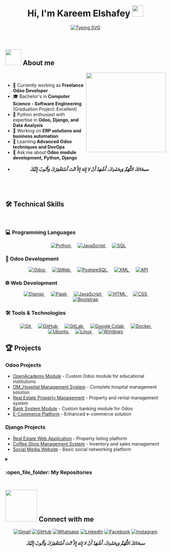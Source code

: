 <h1 align="center">Hi, I'm Kareem Elshafey <img src="https://media.giphy.com/media/hvRJCLFzcasrR4ia7z/giphy.gif" width="35"></h1>
<p align="center">
  <a href="https://git.io/typing-svg"><img src="https://readme-typing-svg.demolab.com?font=Fira+Code&pause=1000&color=22D3EE&center=true&vCenter=true&width=600&lines=Software+Engineer+;Competitive+Programmer+;Odoo+Developer+;Python+Developer+;Django+Developer+;Full-Stack+Developer+;Open+Source+Contributor" alt="Typing SVG" /></a>
</p>
<br>
</p>
	
## <picture><img src = "https://github.com/7oSkaaa/7oSkaaa/blob/main/Images/about_me.gif?raw=true" width = 50px></picture> About me

<picture> <img align="right" src="https://github.com/7oSkaaa/7oSkaaa/blob/main/Images/Right_Side.gif?raw=true" width = 250px></picture>

<br>

- 🏢 Currently working as **Freelance Odoo Developer**
- 🎓 Bachelor's in **Computer Science - Software Engineering** (Graduation Project: Excellent)
- 🐍 Python enthusiast with expertise in **Odoo, Django, and Data Analysis**
- 🔭 Working on **ERP solutions and business automation**
- 🌱 Learning **Advanced Odoo techniques and DevOps**
- 💬 Ask me about **Odoo module development, Python, Django**
- <h5 align="center">سبحَانَكَ اللَّهُمَّ وَبِحَمْدِكَ، أَشْهَدُ أَنْ لا إِلهَ إِلأَ انْتَ أَسْتَغْفِرُكَ وَأَتْوبُ إِلَيْكَ</h5>
<br><br>
## 🛠 Technical Skills
<br>

### 💻 Programming Languages
<p align="center"> 
  &emsp;
   <a href="https://www.python.org" target="_blank">
    <img alt="Python" src="https://img.shields.io/badge/Python%20-%2314354C.svg?style=plastic&logo=python&logoColor=white">
  </a>
  &emsp;
  <a href="https://developer.mozilla.org/en-US/docs/Web/JavaScript" target="_blank"> 
     <img alt="JavaScript" src="https://img.shields.io/badge/JavaScript%20-%23F7DF1E.svg?style=plastic&logo=javascript&logoColor=black">
   </a>
  &emsp;
   <a href="https://en.wikipedia.org/wiki/SQL" target="_blank">
    <img alt="SQL" src="https://img.shields.io/badge/SQL%20-%2307405e.svg?style=plastic&logo=sqlite&logoColor=white">
  </a>
</p>

### 🧩 Odoo Development
<p align="center">
  &emsp;
  <a href="https://www.odoo.com" target="_blank">
    <img alt="Odoo" src="https://img.shields.io/badge/Odoo%20-%23FF0000.svg?style=plastic&logo=odoo&logoColor=white">
  </a>
  &emsp;
  <a href="https://www.odoo.com/documentation/15.0/developer/reference/frontend/qweb.html" target="_blank">
    <img alt="QWeb" src="https://img.shields.io/badge/QWeb%20-%23239120.svg?style=plastic&logo=html5&logoColor=white">
  </a>
  &emsp;
  <a href="https://www.postgresql.org" target="_blank">
    <img alt="PostgreSQL" src="https://img.shields.io/badge/PostgreSQL%20-%23336791.svg?style=plastic&logo=postgresql&logoColor=white">
  </a>
  &emsp;
  <a href="https://en.wikipedia.org/wiki/XML" target="_blank">
    <img alt="XML" src="https://img.shields.io/badge/XML%20-%23FF6600.svg?style=plastic&logo=xml&logoColor=white">
  </a>
  &emsp;
  <a href="https://en.wikipedia.org/wiki/API" target="_blank">
    <img alt="API" src="https://img.shields.io/badge/API%20-%230052CC.svg?style=plastic&logo=swagger&logoColor=white">
  </a>
</p>

### 🌐 Web Development
<p align="center">
  &emsp;
  <a href="https://www.djangoproject.com/" target="_blank">
    <img alt="Django" src="https://img.shields.io/badge/Django%20-%23092E20.svg?style=plastic&logo=django&logoColor=white">
  </a>
  &emsp;
  <a href="https://flask.palletsprojects.com/" target="_blank">
    <img alt="Flask" src="https://img.shields.io/badge/Flask%20-%23000.svg?style=plastic&logo=flask&logoColor=white">
  </a>
  &emsp;
  <a href="https://developer.mozilla.org/en-US/docs/Web/JavaScript" target="_blank"> 
     <img alt="JavaScript" src="https://img.shields.io/badge/JavaScript%20-%23F7DF1E.svg?style=plastic&logo=javascript&logoColor=black">
   </a>
  &emsp;
  <a href="https://developer.mozilla.org/en-US/docs/Web/HTML" target="_blank">
    <img alt="HTML" src="https://img.shields.io/badge/HTML5%20-%23E34F26.svg?style=plastic&logo=html5&logoColor=white">
  </a>
  &emsp;
  <a href="https://developer.mozilla.org/en-US/docs/Web/CSS" target="_blank">
    <img alt="CSS" src="https://img.shields.io/badge/CSS3%20-%231572B6.svg?style=plastic&logo=css3&logoColor=white">
  </a>
  &emsp;
  <a href="https://getbootstrap.com/" target="_blank">
    <img alt="Bootstrap" src="https://img.shields.io/badge/Bootstrap%20-%23563D7C.svg?style=plastic&logo=bootstrap&logoColor=white">
  </a>
</p>

### 🛠 Tools & Technologies
<!-- Third Row (Version Control, Cloud & OS) -->
<p align="center">
  &emsp;
  <a href="https://git-scm.com/" target="_blank">
    <img alt="Git" src="https://img.shields.io/badge/Git%20-%23F05033.svg?style=plastic&logo=git&logoColor=white">
  </a>
  &emsp;
  <a href="https://github.com/" target="_blank">
    <img alt="GitHub" src="https://img.shields.io/badge/GitHub%20-%23181717.svg?style=plastic&logo=github&logoColor=white">
  </a>
  &emsp;
  <a href="https://gitlab.com/" target="_blank">
    <img alt="GitLab" src="https://img.shields.io/badge/GitLab%20-%23FCA121.svg?style=plastic&logo=gitlab&logoColor=white">
  </a>
  &emsp;
  <a href="https://colab.research.google.com/" target="_blank">
    <img alt="Google Colab" src="https://img.shields.io/badge/Google%20Colab%20-%23F9AB00.svg?style=plastic&logo=googlecolab&logoColor=white">
  </a>
  &emsp;
  <a href="https://www.docker.com/" target="_blank">
    <img alt="Docker" src="https://img.shields.io/badge/Docker%20-%230db7ed.svg?style=plastic&logo=docker&logoColor=white">
  </a>
  &emsp;
  <a href="https://ubuntu.com/" target="_blank">
    <img alt="Ubuntu" src="https://img.shields.io/badge/Ubuntu%20-%23E95420.svg?style=plastic&logo=ubuntu&logoColor=white">
  </a>
  &emsp;
  <a href="https://www.linux.org/" target="_blank">
    <img alt="Linux" src="https://img.shields.io/badge/Linux%20-%23FCC624.svg?style=plastic&logo=linux&logoColor=black">
  </a>
  &emsp;
  <a href="https://www.microsoft.com/windows/" target="_blank">
    <img alt="Windows" src="https://img.shields.io/badge/Windows%20-%230078D6.svg?style=plastic&logo=windows&logoColor=white">
  </a>
</p>

## 🏆 Projects

### Odoo Projects
- [OpenAcademy Module](https://github.com/yourusername/openacademy-module) - Custom Odoo module for educational institutions
- [OM_Hospital Management System](https://github.com/yourusername/hospital-management) - Complete hospital management solution
- [Real Estate Property Management](https://github.com/yourusername/real-estate-odoo) - Property and rental management system
- [Bank System Module](https://github.com/yourusername/bank-system) - Custom banking module for Odoo
- [E-Commerce Platform](https://github.com/yourusername/odoo-ecommerce) - Enhanced e-commerce solution

### Django Projects
- [Real Estate Web Application](https://github.com/yourusername/real-estate-django) - Property listing platform
- [Coffee Shop Management System](https://github.com/yourusername/coffee-shop) - Inventory and sales management
- [Social Media Website](https://github.com/yourusername/social-media) - Basic social networking platform

<details><summary><h3> :open_file_folder: My Repositories </h3></summary>

----
	
<div>
  <p align="center">
    <a href="https://github.com/Elshaf3y-K1/Property_state">
      <img src="https://github-readme-stats.vercel.app/api/pin/?username=Elshaf3y-K1&repo=Property_state&theme=tokyonight" />
    </a>
  </p>
</div>
</details>



## <picture> <img src="https://github.com/7oSkaaa/7oSkaaa/blob/main/Images/Connect-with-me.gif?raw=true" width="100px"> </picture> Connect with me
<p align="center">
	<a href="mailto:kareem.fcb11@gmail.com"><img img src="https://img.shields.io/badge/gmail-%23EA4335.svg?style=plastic&logo=gmail&logoColor=white" alt="Gmail"/></a>
	<a href="https://github.com/elshaf3y-k1"><img src="https://img.shields.io/badge/github-%23181717.svg?style=plastic&logo=github&logoColor=white" alt="GitHub"/></a>
	<a href="https://wa.me/0201032622231"><img src="https://img.shields.io/badge/whatsapp-%2325D366.svg?style=plastic&logo=whatsapp&logoColor=white" alt="Whatsapp"/></a>
	<a href="https://www.linkedin.com/in/elshafey-xx/"><img src="https://img.shields.io/badge/linkedin-%230A66C2.svg?style=plastic&logo=linkedin&logoColor=white" alt="LinkedIn"/></a>
	<a href="https://www.facebook.com/elshaf3y.k1"><img src="https://img.shields.io/badge/facebook-%231877F2.svg?style=plastic&logo=facebook&logoColor=white" alt="Facebook"/></a>
	<a href="https://www.instagram.com/elshaf3y_xx/"><img src="https://img.shields.io/badge/instagram-%23E4405F.svg?style=plastic&logo=instagram&logoColor=white" alt="Instagram"/></a>
</p>
<h5 align="center">سبحَانَكَ اللَّهُمَّ وَبِحَمْدِكَ، أَشْهَدُ أَنْ لا إِلهَ إِلأَ انْتَ أَسْتَغْفِرُكَ وَأَتْوبُ إِلَيْكَ</h5>
